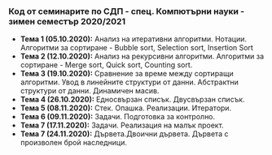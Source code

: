 ### Код от семинарите по СДП - спец. Компютърни науки - зимен семестър 2020/2021


 - **Тема 1 (05.10.2020):** Анализ на итеративни алгоритми. Нотации. Алгоритми за сортиране - Bubble sort, Selection sort, Insertion Sort
 - **Тема 2 (12.10.2020):** Анализ на рекурсивни алгоритми. Алгоритми за сортиране - Merge sort, Quick sort, Counting sort. 
 - **Тема 3 (19.10.2020):** Сравнение за време между сортиращи алгоритми. Увод в линейните структури от данни. Абстрактни структури от данни. Динамичен масив.
 - **Тема 4 (26.10.2020):** Едносвързан списък. Двусвързан списък. 
 - **Тема 5 (08.11.2020):** Стек. Опашка. Реализации. Итератори.
 - **Тема 6 (09.11.2020):** Задачи. Подготовка за контролно.
 - **Тема 7 (17.11.2020):** Задачи. Реализация на малък проект. 
 - **Тема 7 (24.11.2020):** Дървета.Двоични дървета. Дървета с произволен брой наследници.